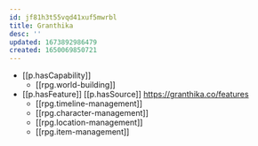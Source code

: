 ```yaml
---
id: jf81h3t55vqd41xuf5mwrbl
title: Granthika
desc: ''
updated: 1673892986479
created: 1650069850721
---
```


- [[p.hasCapability]]
  - [[rpg.world-building]]
- [[p.hasFeature]] [[p.hasSource]] https://granthika.co/features
  - [[rpg.timeline-management]]
  - [[rpg.character-management]]
  - [[rpg.location-management]]
  - [[rpg.item-management]]
